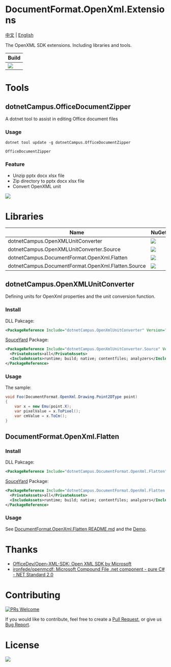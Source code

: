 # DocumentFormat.OpenXml.Extensions

[中文](README.zh-cn.md) | [English](README.md)

The OpenXML SDK extensions. Including libraries and tools.

| Build |
|--|
|![](https://github.com/dotnet-campus/dotnetCampus.OfficeDocumentZipper/workflows/.NET%20Core/badge.svg)|

# Tools

## dotnetCampus.OfficeDocumentZipper

A dotnet tool to assist in editing Office document files

### Usage

```
dotnet tool update -g dotnetCampus.OfficeDocumentZipper

OfficeDocumentZipper
```

### Feature

- Unzip pptx docx xlsx file
- Zip directory to pptx docx xlsx file
- Convert OpenXML unit

![](https://user-images.githubusercontent.com/16054566/91013976-2b1c4580-e61b-11ea-8ef2-044ea79ef31b.png)

# Libraries

| Name | NuGet|
|--|--|
|dotnetCampus.OpenXMLUnitConverter|[![](https://img.shields.io/nuget/v/dotnetCampus.OpenXMLUnitConverter.svg)](https://www.nuget.org/packages/dotnetCampus.OpenXMLUnitConverter)|
|dotnetCampus.OpenXMLUnitConverter.Source|[![](https://img.shields.io/nuget/v/dotnetCampus.OpenXMLUnitConverter.Source.svg)](https://www.nuget.org/packages/dotnetCampus.OpenXMLUnitConverter.Source)|
|dotnetCampus.DocumentFormat.OpenXml.Flatten|[![](https://img.shields.io/nuget/v/dotnetCampus.DocumentFormat.OpenXml.Flatten.svg)](https://www.nuget.org/packages/dotnetCampus.DocumentFormat.OpenXml.Flatten)|
|dotnetCampus.DocumentFormat.OpenXml.Flatten.Source|[![](https://img.shields.io/nuget/v/dotnetCampus.DocumentFormat.OpenXml.Flatten.Source.svg)](https://www.nuget.org/packages/dotnetCampus.DocumentFormat.OpenXml.Flatten.Source)|

## dotnetCampus.OpenXMLUnitConverter

Defining units for OpenXml properties and the unit conversion function.

### Install

DLL Pakcage:

```xml
<PackageReference Include="dotnetCampus.OpenXmlUnitConverter" Version="1.9.0" />
```

[SouceYard](https://github.com/dotnet-campus/SourceYard) Package:

```xml
<PackageReference Include="dotnetCampus.OpenXmlUnitConverter.Source" Version="1.9.0">
  <PrivateAssets>all</PrivateAssets>
  <IncludeAssets>runtime; build; native; contentfiles; analyzers</IncludeAssets>
</PackageReference>
```

### Usage

The sample:

```csharp
void Foo(DocumentFormat.OpenXml.Drawing.Point2DType point)
{
    var x = new Emu(point.X);
    var pixelValue = x.ToPixel();
    var cmValue = x.ToCm();
}
```

## DocumentFormat.OpenXml.Flatten

### Install

DLL Pakcage:

```xml
<PackageReference Include="dotnetCampus.DocumentFormat.OpenXml.Flatten" Version="2.0.0" />
```

[SouceYard](https://github.com/dotnet-campus/SourceYard) Package:

```xml
<PackageReference Include="dotnetCampus.DocumentFormat.OpenXml.Flatten.Source" Version="2.0.0">
  <PrivateAssets>all</PrivateAssets>
  <IncludeAssets>runtime; build; native; contentfiles; analyzers</IncludeAssets>
</PackageReference>
```

### Usage

See [DocumentFormat.OpenXml.Flatten README.md](src/DocumentFormat.OpenXml.Flatten/README.md) and the [Demo](demo).


# Thanks

- [OfficeDev/Open-XML-SDK: Open XML SDK by Microsoft](https://github.com/OfficeDev/Open-XML-SDK/ )
- [ironfede/openmcdf: Microsoft Compound File .net component - pure C# - NET Standard 2.0](https://github.com/ironfede/openmcdf )

# Contributing

[![PRs Welcome](https://img.shields.io/badge/PRs-welcome-brightgreen.svg?style=flat-square)](https://github.com/dotnet-campus/DocumentFormat.OpenXml.Extensions/pulls)

If you would like to contribute, feel free to create a [Pull Request](https://github.com/dotnet-campus/DocumentFormat.OpenXml.Extensions/pulls), or give us [Bug Report](https://github.com/dotnet-campus/DocumentFormat.OpenXml.Extensions/issues/new).

# License

[![](https://img.shields.io/badge/License-MIT-blue?style=flat-square)](LICENSE)
